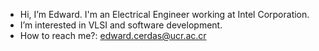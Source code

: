 - Hi, I’m Edward. I'm an Electrical Engineer working at Intel Corporation.
- I’m interested in VLSI and software development.
- How to reach me?: edward.cerdas@ucr.ac.cr
